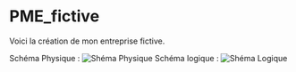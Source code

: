 # PME_fictive
Voici la création de mon entreprise fictive.

Schéma Physique : 
![Shéma Physique](https://github.com/user-attachments/assets/c44b668b-45a7-4f7f-b311-7b435983edd1)
Schéma logique : 
![Shéma Logique](https://github.com/user-attachments/assets/ab12eb7c-b429-4fd6-8e51-67dae18de049)
